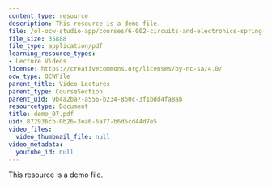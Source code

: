 ```yaml
---
content_type: resource
description: This resource is a demo file.
file: /ol-ocw-studio-app/courses/6-002-circuits-and-electronics-spring-2007/872936cb0b263ea66a77b6d5cd44d7e5_demo_07.pdf
file_size: 35888
file_type: application/pdf
learning_resource_types:
- Lecture Videos
license: https://creativecommons.org/licenses/by-nc-sa/4.0/
ocw_type: OCWFile
parent_title: Video Lectures
parent_type: CourseSection
parent_uid: 9b4a2ba7-a556-b234-8b0c-3f1bdd4fa8ab
resourcetype: Document
title: demo_07.pdf
uid: 872936cb-0b26-3ea6-6a77-b6d5cd44d7e5
video_files:
  video_thumbnail_file: null
video_metadata:
  youtube_id: null
---
```

This resource is a demo file.